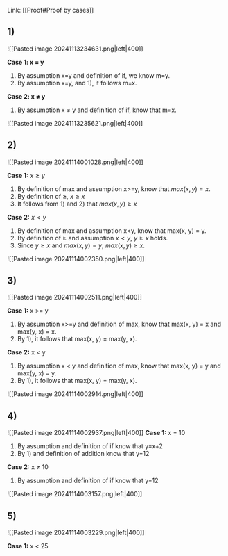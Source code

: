 Link: [[Proof#Proof by cases]]

## 1)
![[Pasted image 20241113234631.png|left|400]]

**Case 1: x = y**
1. By assumption x=y and definition of if, we know m=y.
2. By assumption x=y, and 1), it follows m=x.

**Case 2: x $\neq$ y**
1. By assumption x $\neq$ y and definition of if, know that m=x.

![[Pasted image 20241113235621.png|left|400]]

## 2)
![[Pasted image 20241114001028.png|left|400]]

**Case 1:** $x\ge y$
1. By definition of max and assumption x>=y, know that $max(x, y) = x$.
2. By definition of $\ge$, $x\ge x$
3. It follows from 1) and 2) that $max(x, y) \ge x$

**Case 2:** $x<y$
1. By definition of max and assumption x<y, know that max(x, y) = y.
2. By definition of $\ge$ and assumption $x < y$, $y\ge x$ holds.
3. Since $y\ge x$ and $max(x, y) = y$, $max(x,y) \ge x$.

![[Pasted image 20241114002350.png|left|400]]

## 3)
![[Pasted image 20241114002511.png|left|400]]

**Case 1:** x >= y
1. By assumption x>=y and definition of max, know that max(x, y) = x and max(y, x) = x.
2. By 1), it follows that max(x, y) = max(y, x).

**Case 2:** x < y
1. By assumption x < y and definition of max, know that max(x, y) = y and max(y, x) = y.
2. By 1), it follows that max(x, y) = max(y, x).

![[Pasted image 20241114002914.png|left|400]]

## 4)
![[Pasted image 20241114002937.png|left|400]]
**Case 1:** x = 10
1. By assumption and definition of if know that y=x+2
2. By 1) and definition of addition know that y=12

**Case 2:** x $\neq$ 10
1. By assumption and definition of if know that y=12

![[Pasted image 20241114003157.png|left|400]]

## 5)
![[Pasted image 20241114003229.png|left|400]]

**Case 1:** x < 25